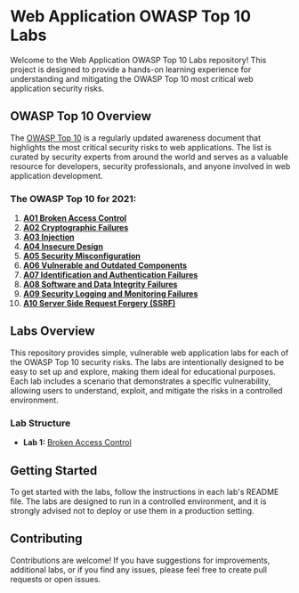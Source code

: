 # Web Application OWASP Top 10 Labs

Welcome to the Web Application OWASP Top 10 Labs repository! This project is designed to provide a hands-on learning experience for understanding and mitigating the OWASP Top 10 most critical web application security risks.

## OWASP Top 10 Overview

The [OWASP Top 10](https://owasp.org/top10) is a regularly updated awareness document that highlights the most critical security risks to web applications. The list is curated by security experts from around the world and serves as a valuable resource for developers, security professionals, and anyone involved in web application development.

### The OWASP Top 10 for 2021:

1. **[A01 Broken Access Control](https://owasp.org/Top10/A01_2021-Broken_Access_Control/)**
2. **[A02 Cryptographic Failures](https://owasp.org/Top10/A02_2021-Cryptographic_Failures/)**
3. **[A03 Injection](https://owasp.org/Top10/A03_2021-Injection/)**
4. **[A04 Insecure Design](https://owasp.org/Top10/A04_2021-Insecure_Design/)**
5. **[A05 Security Misconfiguration](https://owasp.org/Top10/A05_2021-Security_Misconfiguration/)**
6. **[A06 Vulnerable and Outdated Components](https://owasp.org/Top10/A06_2021-Vulnerable_and_Outdated_Components/)**
7. **[A07 Identification and Authentication Failures](https://owasp.org/Top10/A07_2021-Identification_and_Authentication_Failures/)**
8. **[A08 Software and Data Integrity Failures](https://owasp.org/Top10/A08_2021-Software_and_Data_Integrity_Failures/)**
9. **[A09 Security Logging and Monitoring Failures](https://owasp.org/Top10/A09_2021-Security_Logging_and_Monitoring_Failures/)**
10. **[A10 Server Side Request Forgery (SSRF)](https://owasp.org/Top10/A10_2021-Server_Side_Request_Forgery_(SSRF)/)**

## Labs Overview

This repository provides simple, vulnerable web application labs for each of the OWASP Top 10 security risks. The labs are intentionally designed to be easy to set up and explore, making them ideal for educational purposes. Each lab includes a scenario that demonstrates a specific vulnerability, allowing users to understand, exploit, and mitigate the risks in a controlled environment.

### Lab Structure

- **Lab 1:** [Broken Access Control](/A01-Broken-Access-Control/README.md)

## Getting Started

To get started with the labs, follow the instructions in each lab's README file. The labs are designed to run in a controlled environment, and it is strongly advised not to deploy or use them in a production setting.

## Contributing

Contributions are welcome! If you have suggestions for improvements, additional labs, or if you find any issues, please feel free to create pull requests or open issues.

